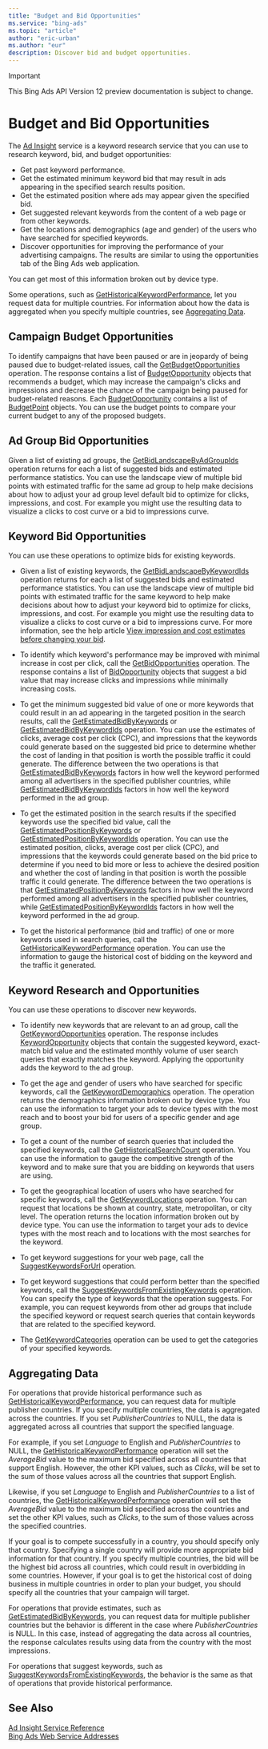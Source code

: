 ```yaml
---
title: "Budget and Bid Opportunities"
ms.service: "bing-ads"
ms.topic: "article"
author: "eric-urban"
ms.author: "eur"
description: Discover bid and budget opportunities.
---
```

> [!IMPORTANT]
> This Bing Ads API Version 12 preview documentation is subject to change.

# Budget and Bid Opportunities
The [Ad Insight](../ad-insight-service/ad-insight-service-reference.md) service is a keyword research service that you can use to research keyword, bid, and budget opportunities:

-   Get past keyword performance.  
-   Get the estimated minimum keyword bid that may result in ads appearing in the specified search results position.  
-   Get the estimated position where ads may appear given the specified bid.  
-   Get suggested relevant keywords from the content of a web page or from other keywords.  
-   Get the locations and demographics (age and gender) of the users who have searched for specified keywords.  
-   Discover opportunities for improving the performance of your advertising campaigns. The results are similar to using the opportunities tab of the Bing Ads web application.  

You can get most of this information broken out by device type.

Some operations, such as [GetHistoricalKeywordPerformance](../ad-insight-service/gethistoricalkeywordperformance.md), let you request data for multiple countries. For information about how the data is aggregated when you specify multiple countries, see [Aggregating Data](#aggregate).

## <a name="campaignopportunities"></a>Campaign Budget Opportunities
To identify campaigns that have been paused or are in jeopardy of being paused due to budget-related issues, call the [GetBudgetOpportunities](../ad-insight-service/getbudgetopportunities.md) operation. The response contains a list of [BudgetOpportunity](../ad-insight-service/budgetopportunity.md) objects that recommends a budget, which may increase the campaign's clicks and impressions and decrease the chance of the campaign being paused for budget-related reasons. Each [BudgetOpportunity](../ad-insight-service/budgetopportunity.md) contains a list of [BudgetPoint](../ad-insight-service/budgetpoint.md) objects. You can use the budget points to compare your current budget to any of the proposed budgets.

## <a name="adgroupopportunities"></a>Ad Group Bid Opportunities
Given a list of existing ad groups, the [GetBidLandscapeByAdGroupIds](../ad-insight-service/getbidlandscapebyadgroupids.md) operation returns for each a list of suggested bids and estimated performance statistics. You can use the landscape view of multiple bid points with estimated traffic for the same ad group to help make decisions about how to adjust your ad group level default bid to optimize for clicks, impressions, and cost. For example you might use the resulting data to visualize a clicks to cost curve or a bid to impressions curve.

## <a name="keywordopportunities"></a>Keyword Bid Opportunities
You can use these operations to optimize bids for existing keywords.

-   Given a list of existing keywords, the [GetBidLandscapeByKeywordIds](../ad-insight-service/getbidlandscapebykeywordids.md) operation returns for each a list of suggested bids and estimated performance statistics. You can use the landscape view of multiple bid points with estimated traffic for the same keyword to help make decisions about how to adjust your keyword bid to optimize for clicks, impressions, and cost. For example you might use the resulting data to visualize a clicks to cost curve or a bid to impressions curve. For more information, see the help article [View impression and cost estimates before changing your bid](http://help.bingads.microsoft.com/#apex/3/en/51096/1).

-   To identify which keyword's performance may be improved with minimal increase in cost per click, call the [GetBidOpportunities](../ad-insight-service/getbidopportunities.md) operation. The response contains a list of [BidOpportunity](../ad-insight-service/bidopportunity.md) objects that suggest a bid value that may increase clicks and impressions while minimally increasing costs.

-   To get the minimum suggested bid value of one or more keywords that could result in an ad appearing in the targeted position in the search results, call the [GetEstimatedBidByKeywords](../ad-insight-service/getestimatedbidbykeywords.md) or [GetEstimatedBidByKeywordIds](../ad-insight-service/getestimatedbidbykeywordids.md) operation. You can use the estimates of clicks, average cost per click (CPC), and impressions that the keywords could generate based on the suggested bid price to determine whether the cost of landing in that position is worth the possible traffic it could generate. The difference between the two operations is that [GetEstimatedBidByKeywords](../ad-insight-service/getestimatedbidbykeywords.md) factors in how well the keyword performed among all advertisers in the specified publisher countries, while [GetEstimatedBidByKeywordIds](../ad-insight-service/getestimatedbidbykeywordids.md) factors in how well the keyword performed in the ad group.

-   To get the estimated position in the search results if the specified keywords use the specified bid value, call the [GetEstimatedPositionByKeywords](../ad-insight-service/getestimatedpositionbykeywords.md) or [GetEstimatedPositionByKeywordIds](../ad-insight-service/getestimatedpositionbykeywordids.md) operation. You can use the estimated position, clicks, average cost per click (CPC), and impressions that the keywords could generate based on the bid price to determine if you need to bid more or less to achieve the desired position and whether the cost of landing in that position is worth the possible traffic it could generate. The difference between the two operations is that [GetEstimatedPositionByKeywords](../ad-insight-service/getestimatedpositionbykeywords.md) factors in how well the keyword performed among all advertisers in the specified publisher countries, while [GetEstimatedPositionByKeywordIds](../ad-insight-service/getestimatedpositionbykeywordids.md) factors in how well the keyword performed in the ad group.

-   To get the historical performance (bid and traffic) of one or more keywords used in search queries, call the [GetHistoricalKeywordPerformance](../ad-insight-service/gethistoricalkeywordperformance.md) operation. You can use the information to gauge the historical cost of bidding on the keyword and the traffic it generated.

## <a name="keywordresearch"></a>Keyword Research and Opportunities
You can use these operations to discover new keywords.

-   To identify new keywords that are relevant to an ad group, call the [GetKeywordOpportunities](../ad-insight-service/getkeywordopportunities.md) operation. The response includes [KeywordOpportunity](../ad-insight-service/keywordopportunity.md) objects that contain the suggested keyword, exact-match bid value and the estimated monthly volume of user search queries that exactly matches the keyword. Applying the opportunity adds the keyword to the ad group.

-   To get the age and gender of users who have searched for specific keywords, call the [GetKeywordDemographics](../ad-insight-service/getkeyworddemographics.md) operation. The operation returns the demographics information broken out by device type. You can use the information to target your ads to device types with the most reach and to boost your bid for users of a specific gender and age group.

-   To get a count of the number of search queries that included the specified keywords, call the [GetHistoricalSearchCount](../ad-insight-service/gethistoricalsearchcount.md) operation. You can use the information to gauge the competitive strength of the keyword and to make sure that you are bidding on keywords that users are using.

-   To get the geographical location of users who have searched for specific keywords, call the [GetKeywordLocations](../ad-insight-service/getkeywordlocations.md) operation. You can request that locations be shown at country, state, metropolitan, or city level. The operation returns the location information broken out by device type. You can use the information to target your ads to device types with the most reach and to locations with the most searches for the keyword.

-   To get keyword suggestions for your web page, call the [SuggestKeywordsForUrl](../ad-insight-service/suggestkeywordsforurl.md) operation.

-   To get keyword suggestions that could perform better than the specified keywords, call the [SuggestKeywordsFromExistingKeywords](../ad-insight-service/suggestkeywordsfromexistingkeywords.md) operation. You can specify the type of keywords that the operation suggests. For example, you can request keywords from other ad groups that include the specified keyword or request search queries that contain keywords that are related to the specified keyword.

-   The [GetKeywordCategories](../ad-insight-service/getkeywordcategories.md) operation can be used to get the categories of your specified keywords.

## <a name="aggregate"></a>Aggregating Data
For operations that provide historical performance such as [GetHistoricalKeywordPerformance](../ad-insight-service/gethistoricalkeywordperformance.md), you can request data for multiple publisher countries. If you specify multiple countries, the data is aggregated across the countries. If you set *PublisherCountries* to NULL, the data is aggregated across all countries that support the specified language.

For example, if you set *Language* to English and *PublisherCountries* to NULL, the [GetHistoricalKeywordPerformance](../ad-insight-service/gethistoricalkeywordperformance.md) operation will set the *AverageBid* value to the maximum bid specified across all countries that support English. However, the other KPI values, such as *Clicks*, will be set to the sum of those values across all the countries that support English.

Likewise, if you set *Language* to English and *PublisherCountries* to a list of countries, the [GetHistoricalKeywordPerformance](../ad-insight-service/gethistoricalkeywordperformance.md) operation will set the *AverageBid* value to the maximum bid specified across the countries and set the other KPI values, such as *Clicks*, to the sum of those values across the specified countries.

If your goal is to compete successfully in a country, you should specify only that country. Specifying a single country will provide more appropriate bid information for that country. If you specify multiple countries, the bid will be the highest bid across all countries, which could result in overbidding in some countries. However, if your goal is to get the historical cost of doing business in multiple countries in order to plan your budget, you should specify all the countries that your campaign will target.

For operations that provide estimates, such as [GetEstimatedBidByKeywords](../ad-insight-service/getestimatedbidbykeywords.md), you can request data for multiple publisher countries but the behavior is different in the case where *PublisherCountries* is NULL. In this case, instead of aggregating the data across all countries, the response calculates results using data from the country with the most impressions.

For operations that suggest keywords, such as [SuggestKeywordsFromExistingKeywords](../ad-insight-service/suggestkeywordsfromexistingkeywords.md), the behavior is the same as that of operations that provide historical performance.

## See Also
[Ad Insight Service Reference](../ad-insight-service/ad-insight-service-reference.md)  
[Bing Ads Web Service Addresses](web-service-addresses.md)  

